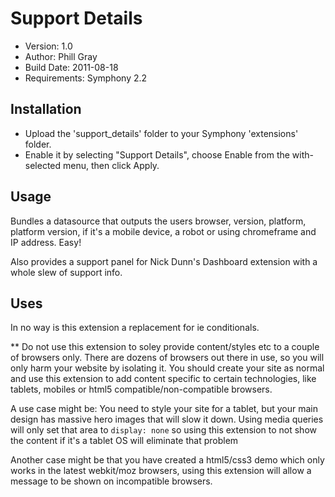 # Support Details

- Version: 1.0
- Author: Phill Gray
- Build Date: 2011-08-18
- Requirements: Symphony 2.2

## Installation

- Upload the 'support_details' folder to your Symphony 'extensions' folder.
- Enable it by selecting "Support Details", choose Enable from the with-selected menu, then click Apply.

## Usage

Bundles a datasource that outputs the users browser, version, platform, platform version, if it's a mobile device, a robot or using chromeframe and IP address. Easy!

Also provides a support panel for Nick Dunn's Dashboard extension with a whole slew of support info.

## Uses

In no way is this extension a replacement for ie conditionals.

** Do not use this extension to soley provide content/styles etc to a couple of browsers only. There are dozens of browsers out there in use, so you will only harm your website by isolating it. You should create your site as normal and use this extension to add content specific to certain technologies, like tablets, mobiles or html5 compatible/non-compatible browsers.

A use case might be: You need to style your site for a tablet, but your main design has massive hero images that will slow it down. Using media queries will only set that area to `display: none` so using this extension to not show the content if it's a tablet OS will eliminate that problem

Another case might be that you have created a html5/css3 demo which only works in the latest webkit/moz browsers, using this extension will allow a message to be shown on incompatible browsers.